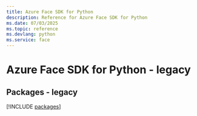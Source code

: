 ```yaml
---
title: Azure Face SDK for Python
description: Reference for Azure Face SDK for Python
ms.date: 07/03/2025
ms.topic: reference
ms.devlang: python
ms.service: face
---
```

# Azure Face SDK for Python - legacy
## Packages - legacy
[!INCLUDE [packages](face-index.md)]